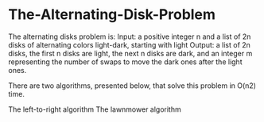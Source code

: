 # The-Alternating-Disk-Problem


The alternating disks problem is: 
Input: a positive integer n and a list of 2n disks of alternating colors light-dark, starting with light
Output: a list of 2n disks, the first n disks are light, the next n disks are dark, and an integer m representing the number of swaps to move the dark ones after the light ones.

There are two algorithms, presented below, that solve this problem in O(n2) time. 

The left-to-right algorithm
The lawnmower algorithm
